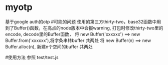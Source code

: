 # myotp
基于google auth的otp
#可能的问题
使用的第三方thirty-two，base32函数中用到了Buffer()函数，在高点的node版本中会报warning, 
打包时修改thirty-two里的encode, decode里的Buffer函数，
将 new Buffer('xxxxxx') ==> new Buffer.from('xxxxxx'),将字条串转buffer 共两处
将 new Buffer(n) ==> new Buffer.alloc(n), 新建n个空间的buffer 共两处

#使用方法
参照 test/test.js 
